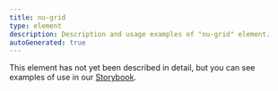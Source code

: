 ```yaml
---
title: nu-grid
type: element
description: Description and usage examples of "nu-grid" element.
autoGenerated: true
---
```


This element has not yet been described in detail, but you can see examples of use in our [Storybook](/storybook).